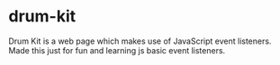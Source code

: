 # drum-kit
Drum Kit is a web page which makes use of JavaScript event listeners.
Made this just for fun and learning js basic event listeners.
